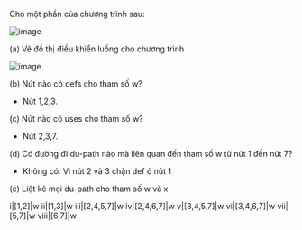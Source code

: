Cho một phần của chương trình sau:

![image](https://user-images.githubusercontent.com/48431650/95149386-fa016a00-07af-11eb-896b-e11ce0b2557d.png)

(a) Vẽ đồ thị điều khiển luồng cho chương trình

![image](https://user-images.githubusercontent.com/48431650/95149452-2d43f900-07b0-11eb-9ec8-d147958d361d.png)

(b) Nút nào có defs cho tham số w?

* Nút 1,2,3.

(c) Nút nào có uses cho tham số w?

* Nút 2,3,7.

(d) Có đường đi du-path nào mà liên quan đến tham số w từ nút 1 đến nút 7?

* Không có. Vì nút 2 và 3 chặn def ở nút 1

(e) Liệt kê mọi du-path cho tham số w và x

i|[1,2]|w
ii|[1,3]|w
iii|[2,4,5,7]|w
iv|[2,4,6,7]|w
v|[3,4,5,7]|w
vi|[3,4,6,7]|w
vii|[5,7]|w
viii|[6,7]|w